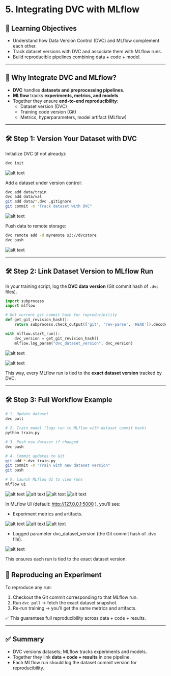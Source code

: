 # 5. Integrating DVC with MLflow

## 🎯 Learning Objectives
- Understand how Data Version Control (DVC) and MLflow complement each other.
- Track dataset versions with DVC and associate them with MLflow runs.
- Build reproducible pipelines combining data + code + model.

---

## 📘 Why Integrate DVC and MLflow?
- **DVC** handles **datasets and preprocessing pipelines**.  
- **MLflow** tracks **experiments, metrics, and models**.  
- Together they ensure **end-to-end reproducibility**:  
  - Dataset version (DVC)  
  - Training code version (Git)  
  - Metrics, hyperparameters, model artifact (MLflow)  

---

## 🛠 Step 1: Version Your Dataset with DVC

Initialize DVC (if not already):
```bash
dvc init
```
![alt text](images/4_Integrating_DVC_with_MLFlow/1_init.png)

Add a dataset under version control:
```bash
dvc add data/train
dvc add data/val
git add data/*.dvc .gitignore
git commit -m "Track dataset with DVC"
```
![alt text](images/4_Integrating_DVC_with_MLFlow/1_version_control.png)

Push data to remote storage:
```bash
dvc remote add -d myremote s3://dvcstore
dvc push
```
![alt text](images/4_Integrating_DVC_with_MLFlow/1_dvc_push.png)

---

## 🛠 Step 2: Link Dataset Version to MLflow Run

In your training script, log the **DVC data version** (Git commit hash of `.dvc` files).

```python
import subprocess
import mlflow

# Get current git commit hash for reproducibility
def get_git_revision_hash():
    return subprocess.check_output(['git', 'rev-parse', 'HEAD']).decode('ascii').strip()

with mlflow.start_run():
    dvc_version = get_git_revision_hash()
    mlflow.log_param("dvc_dataset_version", dvc_version)
```
![alt text](images/4_Integrating_DVC_with_MLFlow/2_link_dvc_mlflows.png)

![alt text](images/4_Integrating_DVC_with_MLFlow/2_dvc_dataset_versions.png)

This way, every MLflow run is tied to the **exact dataset version** tracked by DVC.

---

## 🛠 Step 3: Full Workflow Example

```bash
# 1. Update dataset
dvc pull

# 2. Train model (logs run to MLflow with dataset commit hash)
python train.py

# 3. Push new dataset if changed
dvc push

# 4. Commit updates to Git
git add *.dvc train.py
git commit -m "Train with new dataset version"
git push

# 5. Launch MLflow UI to view runs
mlflow ui
```

![alt text](images/4_Integrating_DVC_with_MLFlow/3_dvc_pull_python_train.png)
![alt text](images/4_Integrating_DVC_with_MLFlow/3_dvc_push.png)
![alt text](images/4_Integrating_DVC_with_MLFlow/3_git_push.png)
![alt text](images/4_Integrating_DVC_with_MLFlow/3_mlflow_ui.png)

In MLflow UI (default: http://127.0.0.1:5000
), you’ll see:

- Experiment metrics and artifacts.

![alt text](images/4_Integrating_DVC_with_MLFlow/3_experiments.png)
![alt text](images/4_Integrating_DVC_with_MLFlow/3_model_metrics.png)
![alt text](images/4_Integrating_DVC_with_MLFlow/3_model_artifacts.png)

- Logged parameter dvc_dataset_version (the Git commit hash of .dvc file).

![alt text](images/4_Integrating_DVC_with_MLFlow/2_mlflow_param.png)

This ensures each run is tied to the exact dataset version.

## 🔁 Reproducing an Experiment
To reproduce any run:
1. Checkout the Git commit corresponding to that MLflow run.
2. Run `dvc pull` → fetch the exact dataset snapshot.
3. Re-run training → you’ll get the same metrics and artifacts.

✅ This guarantees full reproducibility across data + code + results.

---

## ✅ Summary
- DVC versions datasets; MLflow tracks experiments and models.  
- Together they link **data + code + results** in one pipeline.  
- Each MLflow run should log the dataset commit version for reproducibility.  
